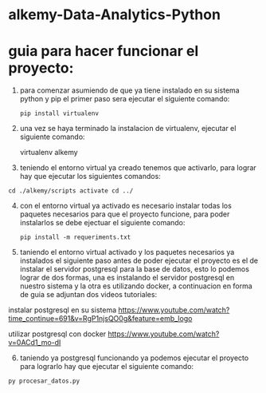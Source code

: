 # alkemy-Data-Analytics-Python


# guia para hacer funcionar el proyecto:

1. para comenzar asumiendo de que ya tiene instalado en su sistema python y pip el primer paso sera ejecutar el siguiente comando:
 
   ``pip install virtualenv``

2. una vez se haya terminado la instalacion de virtualenv, ejecutar el siguiente comando: 
 
    virtualenv alkemy

3. teniendo el entorno virtual ya creado tenemos que activarlo, para lograr hay que ejecutar los siguientes comandos:
 
 ``
    cd ./alkemy/scripts
    activate
    cd ../
``
    
4. con el entorno virtual ya activado es necesario instalar todas los paquetes necesarios para que el proyecto funcione, para poder instalarlos se debe ejectuar el siguiente comando:
  
    ``pip install -m requeriments.txt``
    
5. taniendo el entorno virtual activado y los paquetes necesarios ya instalados el siguiente paso antes de poder ejecutar el proyecto es el de instalar el servidor postgresql para la base de datos, esto lo podemos lograr de dos formas, una es instalando el servidor postgresql en nuestro sistema y la otra es utilizando docker, a continuacion en forma de guia se adjuntan dos videos tutoriales: 
    
 instalar postgresql en su sistema
   https://www.youtube.com/watch?time_continue=691&v=RgP1njsQO0g&feature=emb_logo

 utilizar postgresql con docker 
  https://www.youtube.com/watch?v=0ACd1_mo-dI
  
6. taniendo ya postgresql funcionando ya podemos ejecutar el proyecto para lograrlo hay que ejecutar el siguiente comando:

  ``py procesar_datos.py``
  
  
